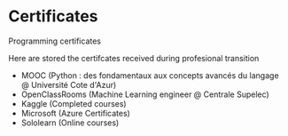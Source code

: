 # Certificates
Programming certificates

Here are stored the certifcates received during profesional transition

- MOOC (Python : des fondamentaux aux concepts avancés du langage @ Université Cote d'Azur)
- OpenClassRooms (Machine Learning engineer @ Centrale Supelec)
- Kaggle (Completed courses)
- Microsoft (Azure Certificates)
- Sololearn (Online courses)
